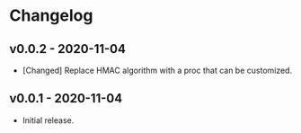# Changelog

<!--
Prefix your message with one of the following:

- [Added] for new features.
- [Changed] for changes in existing functionality.
- [Deprecated] for soon-to-be removed features.
- [Removed] for now removed features.
- [Fixed] for any bug fixes.
- [Security] in case of vulnerabilities.
-->

## v0.0.2 - 2020-11-04

- [Changed] Replace HMAC algorithm with a proc that can be customized.

## v0.0.1 - 2020-11-04

- Initial release.
